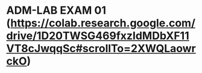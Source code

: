 # ADM-LAB EXAM 01 (https://colab.research.google.com/drive/1D20TWSG469fxzIdMDbXF11VT8cJwqqSc#scrollTo=2XWQLaowrckO)
